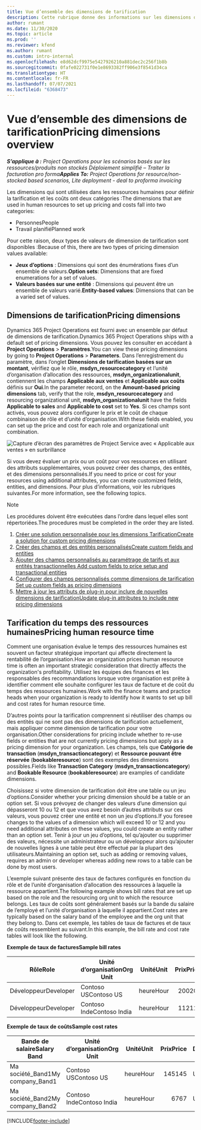 ```yaml
---
title: Vue d’ensemble des dimensions de tarification
description: Cette rubrique donne des informations sur les dimensions de tarification dans Dynamics 365 Project Operations.
author: rumant
ms.date: 11/30/2020
ms.topic: article
ms.prod: ''
ms.reviewer: kfend
ms.author: rumant
ms.custom: intro-internal
ms.openlocfilehash: e8d62dcf9975e5427926210a881dec2c256f1b8b
ms.sourcegitcommit: 0fafe022731f0e1e8693382ff906e3f8541d34ca
ms.translationtype: HT
ms.contentlocale: fr-FR
ms.lasthandoff: 07/07/2021
ms.locfileid: "6368473"
---
```

# <a name="pricing-dimensions-overview"></a><span data-ttu-id="7e4fb-103">Vue d’ensemble des dimensions de tarification</span><span class="sxs-lookup"><span data-stu-id="7e4fb-103">Pricing dimensions overview</span></span>

<span data-ttu-id="7e4fb-104">_**S’applique à :** Project Operations pour les scénarios basés sur les ressources/produits non stockés Déploiement simplifié – Traiter la facturation pro forma_</span><span class="sxs-lookup"><span data-stu-id="7e4fb-104">_**Applies To:** Project Operations for resource/non-stocked based scenarios, Lite deployment - deal to proforma invoicing_</span></span>

<span data-ttu-id="7e4fb-105">Les dimensions qui sont utilisées dans les ressources humaines pour définir la tarification et les coûts ont deux catégories :</span><span class="sxs-lookup"><span data-stu-id="7e4fb-105">The dimensions that are used in human resources to set up pricing and costs fall into two categories:</span></span>

- <span data-ttu-id="7e4fb-106">Personnes</span><span class="sxs-lookup"><span data-stu-id="7e4fb-106">People</span></span>
- <span data-ttu-id="7e4fb-107">Travail planifié</span><span class="sxs-lookup"><span data-stu-id="7e4fb-107">Planned work</span></span>

<span data-ttu-id="7e4fb-108">Pour cette raison, deux types de valeurs de dimension de tarification sont disponibles :</span><span class="sxs-lookup"><span data-stu-id="7e4fb-108">Because of this, there are two types of pricing dimension values available:</span></span>

- <span data-ttu-id="7e4fb-109">**Jeux d’options** : Dimensions qui sont des énumérations fixes d’un ensemble de valeurs.</span><span class="sxs-lookup"><span data-stu-id="7e4fb-109">**Option sets**: Dimensions that are fixed enumerations for a set of values.</span></span>
- <span data-ttu-id="7e4fb-110">**Valeurs basées sur une entité** : Dimensions qui peuvent être un ensemble de valeurs varié.</span><span class="sxs-lookup"><span data-stu-id="7e4fb-110">**Entity-based values**: Dimensions that can be a varied set of values.</span></span>

## <a name="pricing-dimensions"></a><span data-ttu-id="7e4fb-111">Dimensions de tarification</span><span class="sxs-lookup"><span data-stu-id="7e4fb-111">Pricing dimensions</span></span>

<span data-ttu-id="7e4fb-112">Dynamics 365 Project Operations est fourni avec un ensemble par défaut de dimensions de tarification.</span><span class="sxs-lookup"><span data-stu-id="7e4fb-112">Dynamics 365 Project Operations ships with a default set of pricing dimensions.</span></span> <span data-ttu-id="7e4fb-113">Vous pouvez les consulter en accédant à **Project Operations** > **Paramètres**.</span><span class="sxs-lookup"><span data-stu-id="7e4fb-113">You can view these pricing dimensions by going to **Project Operations** > **Parameters**.</span></span> <span data-ttu-id="7e4fb-114">Dans l’enregistrement du paramètre, dans l’onglet **Dimensions de tarification basées sur un montant**, vérifiez que le rôle, **msdyn_resourcecategory** et l’unité d’organisation d’allocation des ressources, **msdyn_organizationalunit**, contiennent les champs **Applicable aux ventes** et **Applicable aux coûts** définis sur **Oui**.</span><span class="sxs-lookup"><span data-stu-id="7e4fb-114">In the parameter record, on the **Amount-based pricing dimensions** tab, verify that the role, **msdyn_resourcecategory** and resourcing organizational unit, **msdyn_organizationalunit** have the fields **Applicable to sales** and **Applicable to cost** set to **Yes**.</span></span> <span data-ttu-id="7e4fb-115">Si ces champs sont activés, vous pouvez alors configurer le prix et le coût de chaque combinaison de rôle et d’unité d’organisation.</span><span class="sxs-lookup"><span data-stu-id="7e4fb-115">With these fields enabled, you can set up the price and cost for each role and organizational unit combination.</span></span>

![Capture d’écran des paramètres de Project Service avec « Applicable aux ventes » en surbrillance](media/PS-OOB-parameters.png)

<span data-ttu-id="7e4fb-117">Si vous devez évaluer un prix ou un coût pour vos ressources en utilisant des attributs supplémentaires, vous pouvez créer des champs, des entités, et des dimensions personnalisés.</span><span class="sxs-lookup"><span data-stu-id="7e4fb-117">If you need to price or cost for your resources using additional attributes, you can create customized fields, entities, and dimensions.</span></span> <span data-ttu-id="7e4fb-118">Pour plus d’informations, voir les rubriques suivantes.</span><span class="sxs-lookup"><span data-stu-id="7e4fb-118">For more information, see the following topics.</span></span> 
  
  > [!NOTE]
  > <span data-ttu-id="7e4fb-119">Les procédures doivent être exécutées dans l’ordre dans lequel elles sont répertoriées.</span><span class="sxs-lookup"><span data-stu-id="7e4fb-119">The procedures must be completed in the order they are listed.</span></span>

1. [<span data-ttu-id="7e4fb-120">Créer une solution personnalisée pour les dimensions Tarification</span><span class="sxs-lookup"><span data-stu-id="7e4fb-120">Create a solution for custom pricing dimensions</span></span>](../sales/create-solution-custompd.md)
2. [<span data-ttu-id="7e4fb-121">Créer des champs et des entités personnalisés</span><span class="sxs-lookup"><span data-stu-id="7e4fb-121">Create custom fields and entities</span></span>](create-custom-fields-entities-pricing-dimensions.md)
3. [<span data-ttu-id="7e4fb-122">Ajouter des champs personnalisés au paramétrage de tarifs et aux entités transactionnelles </span><span class="sxs-lookup"><span data-stu-id="7e4fb-122">Add custom fields to price setup and transactional entities</span></span>](add-custom-fields-price-setup-transactional-entities.md)
4. [<span data-ttu-id="7e4fb-123">Configurer des champs personnalisés comme dimensions de tarification </span><span class="sxs-lookup"><span data-stu-id="7e4fb-123">Set up custom fields as pricing dimensions</span></span>](set-up-custom-fields-pricing-dimensions.md)
5. [<span data-ttu-id="7e4fb-124">Mettre à jour les attributs de plug-in pour inclure de nouvelles dimensions de tarification</span><span class="sxs-lookup"><span data-stu-id="7e4fb-124">Update plug-in attributes to include new pricing dimensions</span></span>](update-plugin-attributes-pd.md)


## <a name="pricing-human-resource-time"></a><span data-ttu-id="7e4fb-125">Tarification du temps des ressources humaines</span><span class="sxs-lookup"><span data-stu-id="7e4fb-125">Pricing human resource time</span></span>
<span data-ttu-id="7e4fb-126">Comment une organisation évalue le temps des ressources humaines est souvent un facteur stratégique important qui affecte directement la rentabilité de l’organisation.</span><span class="sxs-lookup"><span data-stu-id="7e4fb-126">How an organization prices human resource time is often an important strategic consideration that directly affects the organization's profitability.</span></span> <span data-ttu-id="7e4fb-127">Utilisez les équipes des finances et les responsables des recommandations lorsque votre organisation est prête à identifier comment elle souhaite configurer les taux de facture et de coût du temps des ressources humaines.</span><span class="sxs-lookup"><span data-stu-id="7e4fb-127">Work with the finance teams and practice heads when your organization is ready to identify how it wants to set up bill and cost rates for human resource time.</span></span>

<span data-ttu-id="7e4fb-128">D’autres points pour la tarification comprennent si réutiliser des champs ou des entités qui ne sont pas des dimensions de tarification actuellement, mais appliquer comme dimension de tarification pour votre organisation.</span><span class="sxs-lookup"><span data-stu-id="7e4fb-128">Other considerations for pricing include whether to re-use fields or entities that are not currently pricing dimensions but apply as a pricing dimension for your organization.</span></span> <span data-ttu-id="7e4fb-129">Les champs, tels que **Catégorie de transaction** (**msdyn_transactioncategory**) et **Ressource pouvant être réservée** (**bookableresource**) sont des exemples des dimensions possibles.</span><span class="sxs-lookup"><span data-stu-id="7e4fb-129">Fields like **Transaction Category** (**msdyn_transactioncategory**) and **Bookable Resource** (**bookableresource**) are examples of candidate dimensions.</span></span> 

<span data-ttu-id="7e4fb-130">Choisissez si votre dimension de tarification doit être une table ou un jeu d’options.</span><span class="sxs-lookup"><span data-stu-id="7e4fb-130">Consider whether your pricing dimension should be a table or an option set.</span></span> <span data-ttu-id="7e4fb-131">Si vous prévoyez de changer des valeurs d’une dimension qui dépasseront 10 ou 12 et que vous avez besoin d’autres attributs sur ces valeurs, vous pouvez créer une entité et non un jeu d’options.</span><span class="sxs-lookup"><span data-stu-id="7e4fb-131">If you foresee changes to the values of a dimension which will exceed 10 or 12 and you need additional attributes on these values, you could create an entity rather than an option set.</span></span> <span data-ttu-id="7e4fb-132">Tenir à jour un jeu d’options, tel qu’ajouter ou supprimer des valeurs, nécessite un administrateur ou un développeur alors qu’ajouter de nouvelles lignes à une table peut être effectué par la plupart des utilisateurs.</span><span class="sxs-lookup"><span data-stu-id="7e4fb-132">Maintaining an option set, such as adding or removing values, requires an admin or developer whereas adding new rows to a table can be done by most users.</span></span>

<span data-ttu-id="7e4fb-133">L’exemple suivant présente des taux de factures configurés en fonction du rôle et de l’unité d’organisation d’allocation des ressources à laquelle la ressource appartient.</span><span class="sxs-lookup"><span data-stu-id="7e4fb-133">The following example shows bill rates that are set up based on the role and the resourcing org unit to which the resource belongs.</span></span> <span data-ttu-id="7e4fb-134">Les taux de coûts sont généralement basés sur la bande du salaire de l’employé et l’unité d’organisation à laquelle il appartient.</span><span class="sxs-lookup"><span data-stu-id="7e4fb-134">Cost rates are typically based on the salary band of the employee and the org unit that they belong to.</span></span> <span data-ttu-id="7e4fb-135">Dans cet exemple, les tables de taux de factures et de taux de coûts ressemblent au suivant.</span><span class="sxs-lookup"><span data-stu-id="7e4fb-135">In this example, the bill rate and cost rate tables will look like the following.</span></span>

<span data-ttu-id="7e4fb-136">**Exemple de taux de factures**</span><span class="sxs-lookup"><span data-stu-id="7e4fb-136">**Sample bill rates**</span></span>

| <span data-ttu-id="7e4fb-137">Rôle</span><span class="sxs-lookup"><span data-stu-id="7e4fb-137">Role</span></span>        | <span data-ttu-id="7e4fb-138">Unité d’organisation</span><span class="sxs-lookup"><span data-stu-id="7e4fb-138">Org Unit</span></span>    |<span data-ttu-id="7e4fb-139">Unité</span><span class="sxs-lookup"><span data-stu-id="7e4fb-139">Unit</span></span>      |<span data-ttu-id="7e4fb-140">Prix</span><span class="sxs-lookup"><span data-stu-id="7e4fb-140">Price</span></span>      |<span data-ttu-id="7e4fb-141">Devise</span><span class="sxs-lookup"><span data-stu-id="7e4fb-141">Currency</span></span>  |
| ------------|-------------|----------|----------:|----------|
| <span data-ttu-id="7e4fb-142">Développeur</span><span class="sxs-lookup"><span data-stu-id="7e4fb-142">Developer</span></span>   | <span data-ttu-id="7e4fb-143">Contoso US</span><span class="sxs-lookup"><span data-stu-id="7e4fb-143">Contoso US</span></span>  |<span data-ttu-id="7e4fb-144">heure</span><span class="sxs-lookup"><span data-stu-id="7e4fb-144">Hour</span></span> | <span data-ttu-id="7e4fb-145">200</span><span class="sxs-lookup"><span data-stu-id="7e4fb-145">200</span></span>|<span data-ttu-id="7e4fb-146">USD</span><span class="sxs-lookup"><span data-stu-id="7e4fb-146">USD</span></span>     |
| <span data-ttu-id="7e4fb-147">Développeur</span><span class="sxs-lookup"><span data-stu-id="7e4fb-147">Developer</span></span>   | <span data-ttu-id="7e4fb-148">Contoso Inde</span><span class="sxs-lookup"><span data-stu-id="7e4fb-148">Contoso India</span></span> |<span data-ttu-id="7e4fb-149">heure</span><span class="sxs-lookup"><span data-stu-id="7e4fb-149">Hour</span></span>|   <span data-ttu-id="7e4fb-150">112</span><span class="sxs-lookup"><span data-stu-id="7e4fb-150">112</span></span>|<span data-ttu-id="7e4fb-151">USD</span><span class="sxs-lookup"><span data-stu-id="7e4fb-151">USD</span></span>     |


<span data-ttu-id="7e4fb-152">**Exemple de taux de coûts**</span><span class="sxs-lookup"><span data-stu-id="7e4fb-152">**Sample cost rates**</span></span>

| <span data-ttu-id="7e4fb-153">Bande de salaire</span><span class="sxs-lookup"><span data-stu-id="7e4fb-153">Salary Band</span></span>     | <span data-ttu-id="7e4fb-154">Unité d’organisation</span><span class="sxs-lookup"><span data-stu-id="7e4fb-154">Org Unit</span></span>    |<span data-ttu-id="7e4fb-155">Unité</span><span class="sxs-lookup"><span data-stu-id="7e4fb-155">Unit</span></span>      |<span data-ttu-id="7e4fb-156">Prix</span><span class="sxs-lookup"><span data-stu-id="7e4fb-156">Price</span></span>      |<span data-ttu-id="7e4fb-157">Devise</span><span class="sxs-lookup"><span data-stu-id="7e4fb-157">Currency</span></span>  |
| ----------------|-------------|----------|----------:|----------|
| <span data-ttu-id="7e4fb-158">Ma société_Band1</span><span class="sxs-lookup"><span data-stu-id="7e4fb-158">My company_Band1</span></span> | <span data-ttu-id="7e4fb-159">Contoso US</span><span class="sxs-lookup"><span data-stu-id="7e4fb-159">Contoso US</span></span>  |<span data-ttu-id="7e4fb-160">heure</span><span class="sxs-lookup"><span data-stu-id="7e4fb-160">Hour</span></span> | <span data-ttu-id="7e4fb-161">145</span><span class="sxs-lookup"><span data-stu-id="7e4fb-161">145</span></span>|<span data-ttu-id="7e4fb-162">USD</span><span class="sxs-lookup"><span data-stu-id="7e4fb-162">USD</span></span>     |
| <span data-ttu-id="7e4fb-163">Ma société_Band2</span><span class="sxs-lookup"><span data-stu-id="7e4fb-163">My company_Band2</span></span> | <span data-ttu-id="7e4fb-164">Contoso Inde</span><span class="sxs-lookup"><span data-stu-id="7e4fb-164">Contoso India</span></span> |<span data-ttu-id="7e4fb-165">heure</span><span class="sxs-lookup"><span data-stu-id="7e4fb-165">Hour</span></span>|   <span data-ttu-id="7e4fb-166">67</span><span class="sxs-lookup"><span data-stu-id="7e4fb-166">67</span></span>|<span data-ttu-id="7e4fb-167">USD</span><span class="sxs-lookup"><span data-stu-id="7e4fb-167">USD</span></span>     |


[!INCLUDE[footer-include](../includes/footer-banner.md)]